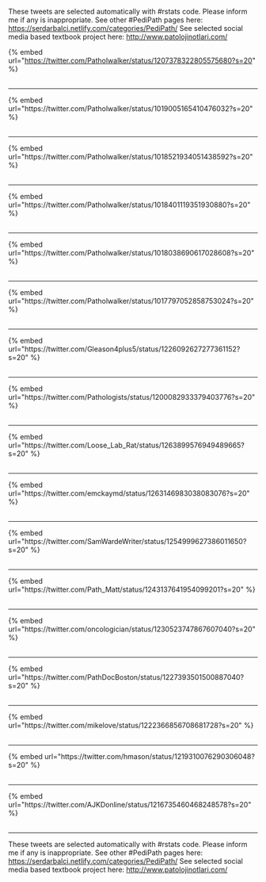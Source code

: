 

These tweets are selected automatically with #rstats code. Please inform me if any is inappropriate.
See other #PediPath pages here: https://serdarbalci.netlify.com/categories/PediPath/ 
See selected social media based textbook project here: http://www.patolojinotlari.com/

{% embed url="https://twitter.com/Patholwalker/status/1207378322805575680?s=20" %}<br>
<br>
<hr>
{% embed url="https://twitter.com/Patholwalker/status/1019005165410476032?s=20" %}<br>
<br>
<hr>
{% embed url="https://twitter.com/Patholwalker/status/1018521934051438592?s=20" %}<br>
<br>
<hr>
{% embed url="https://twitter.com/Patholwalker/status/1018401119351930880?s=20" %}<br>
<br>
<hr>
{% embed url="https://twitter.com/Patholwalker/status/1018038690617028608?s=20" %}<br>
<br>
<hr>
{% embed url="https://twitter.com/Patholwalker/status/1017797052858753024?s=20" %}<br>
<br>
<hr>
{% embed url="https://twitter.com/Gleason4plus5/status/1226092627277361152?s=20" %}<br>
<br>
<hr>
{% embed url="https://twitter.com/Pathologists/status/1200082933379403776?s=20" %}<br>
<br>
<hr>
{% embed url="https://twitter.com/Loose_Lab_Rat/status/1263899576949489665?s=20" %}<br>
<br>
<hr>
{% embed url="https://twitter.com/emckaymd/status/1263146983038083076?s=20" %}<br>
<br>
<hr>
{% embed url="https://twitter.com/SamWardeWriter/status/1254999627386011650?s=20" %}<br>
<br>
<hr>
{% embed url="https://twitter.com/Path_Matt/status/1243137641954099201?s=20" %}<br>
<br>
<hr>
{% embed url="https://twitter.com/oncologician/status/1230523747867607040?s=20" %}<br>
<br>
<hr>
{% embed url="https://twitter.com/PathDocBoston/status/1227393501500887040?s=20" %}<br>
<br>
<hr>
{% embed url="https://twitter.com/mikelove/status/1222366856708681728?s=20" %}<br>
<br>
<hr>
{% embed url="https://twitter.com/hmason/status/1219310076290306048?s=20" %}<br>
<br>
<hr>
{% embed url="https://twitter.com/AJKDonline/status/1216735460468248578?s=20" %}<br>
<br>
<hr>


These tweets are selected automatically with #rstats code. Please inform me if any is inappropriate.
See other #PediPath pages here: https://serdarbalci.netlify.com/categories/PediPath/ 
See selected social media based textbook project here: http://www.patolojinotlari.com/

